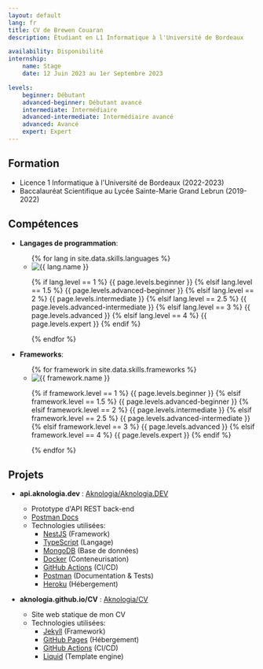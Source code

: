 ```yaml
---
layout: default
lang: fr
title: CV de Brewen Couaran
description: Étudiant en L1 Informatique à l'Université de Bordeaux

availability: Disponibilité
internship:
    name: Stage
    date: 12 Juin 2023 au 1er Septembre 2023

levels:
    beginner: Débutant
    advanced-beginner: Débutant avancé
    intermediate: Intermédiaire
    advanced-intermediate: Intermédiaire avancé
    advanced: Avancé
    expert: Expert
---
```

## Formation
* Licence 1 Informatique à l'Université de Bordeaux (2022-2023)
* Baccalauréat Scientifique au Lycée Sainte-Marie Grand Lebrun (2019-2022)

## Compétences
<ul>
<li>
    <p class="subtitle"><strong>Langages de programmation</strong>:</p>
    <ul>
        {% for lang in site.data.skills.languages %}
        <li class="skill">
            <img
                src="https://img.shields.io/badge/-{{ lang.name }}-{{ lang.color }}?logo={{ lang.slug }}&logoColor={{ lang.font_color }}"
                alt="{{ lang.name }}"
            />
            <p>
                {% if lang.level == 1 %}
                    {{ page.levels.beginner }}
                {% elsif lang.level == 1.5 %}
                    {{ page.levels.advanced-beginner }}
                {% elsif lang.level == 2 %}
                    {{ page.levels.intermediate }}
                {% elsif lang.level == 2.5 %}
                    {{ page.levels.advanced-intermediate }}
                {% elsif lang.level == 3 %}
                    {{ page.levels.advanced }}
                {% elsif lang.level == 4 %}
                    {{ page.levels.expert }}
                {% endif %}
            </p>
        </li>
        {% endfor %}
    </ul>
</li>
<li>
    <p class="subtitle"><strong>Frameworks</strong>:</p>
    <ul>
        {% for framework in site.data.skills.frameworks %}
        <li class="skill">
            <img
                src="https://img.shields.io/badge/-{{ framework.name }}-{{ framework.color }}?logo={{ framework.slug }}&logoColor={{ framework.font_color }}"
                alt="{{ framework.name }}"
            />
            <p>
                {% if framework.level == 1 %}
                    {{ page.levels.beginner }}
                {% elsif framework.level == 1.5 %}
                    {{ page.levels.advanced-beginner }}
                {% elsif framework.level == 2 %}
                    {{ page.levels.intermediate }}
                {% elsif framework.level == 2.5 %}
                    {{ page.levels.advanced-intermediate }}
                {% elsif framework.level == 3 %}
                    {{ page.levels.advanced }}
                {% elsif framework.level == 4 %}
                    {{ page.levels.expert }}
                {% endif %}
            </p>
        </li>
        {% endfor %}
    </ul>
</li>
</ul>

## Projets
  * **api.aknologia.dev** : [Aknologia/Aknologia.DEV](https://github.com/Aknologia/Aknologia.DEV)
    * Prototype d'API REST back-end
    * [Postman Docs](https://documenter.getpostman.com/view/19755036/UVkvKYV5)
    * Technologies utilisées:
      * [NestJS](https://nestjs.com/) (Framework)
      * [TypeScript](https://www.typescriptlang.org/) (Langage)
      * [MongoDB](https://www.mongodb.com/) (Base de données)
      * [Docker](https://www.docker.com/) (Conteneurisation)
      * [GitHub Actions](https://github.com/features/actions) (CI/CD)
      * [Postman](https://www.postman.com/) (Documentation & Tests)
      * [Heroku](https://www.heroku.com/) (Hébergement)
  
  * **aknologia.github.io/CV** : [Aknologia/CV](https://github.com/Aknologia/CV)
    * Site web statique de mon CV
    * Technologies utilisées:
      * [Jekyll](https://jekyllrb.com/) (Framework)
      * [GitHub Pages](https://pages.github.com/) (Hébergement)
      * [GitHub Actions](https://github.com/features/actions) (CI/CD)
      * [Liquid](https://shopify.github.io/liquid/) (Template engine)